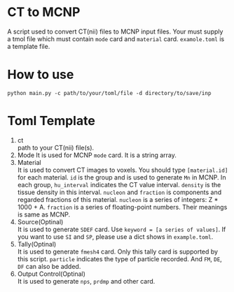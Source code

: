 # CT to MCNP

A script used to convert CT(nii) files to MCNP input files. Your must supply a tmol file which must contain `mode` card and `material` card. `examole.toml` is a template file.

# How to use

```
python main.py -c path/to/your/toml/file -d directory/to/save/inp
```

# Toml Template

1. ct \
   path to your CT(nii) file(s).
2. Mode 
   It is used for MCNP `mode` card. It is a string array.
3. Material \
   It is used to convert CT images to voxels. You should type `[material.id]` for each material. `id` is the group and is used to generate `Mn` in MCNP.
   In each group, `hu_interval` indicates the CT value interval. `density` is the tissue density in this interval. `nucleon` and `fraction` is components and regarded fractions of this material. `nucleon` is a series of integers: Z * 1000 + A. `fraction` is a series of floating-point numbers. Their meanings is same as MCNP.
4. Source(Optinal) \
   It is used to generate `SDEF` card. Use `keyword = [a series of values]`. If you want to use `SI` and `SP`, please use a dict shows in `example.toml`.
5. Tally(Optinal) \
   It is used to generate `fmesh4` card. Only this tally card is supported by this script. `particle` indicates the type of particle recorded. And `FM`, `DE`, `DF` can also be added.
6. Output Control(Optinal) \
   It is used to generate `nps`, `prdmp` and other card.

